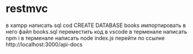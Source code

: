 # restmvc
в xampp написать sql cod CREATE DATABASE books
импортировать в него файл books.sql
переместить код в vscode
в терменале написать npm i
в терменале написать node index.js
перейти по ссылке http://localhost:3000/api-docs